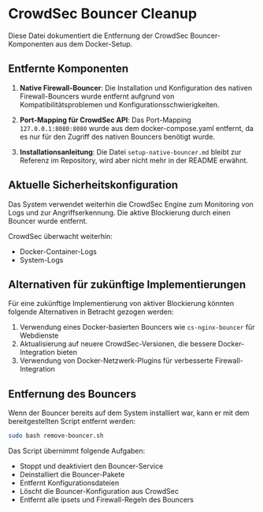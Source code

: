 # CrowdSec Bouncer Cleanup

Diese Datei dokumentiert die Entfernung der CrowdSec Bouncer-Komponenten aus dem Docker-Setup.

## Entfernte Komponenten

1. **Native Firewall-Bouncer**: Die Installation und Konfiguration des nativen Firewall-Bouncers wurde entfernt aufgrund von Kompatibilitätsproblemen und Konfigurationsschwierigkeiten.

2. **Port-Mapping für CrowdSec API**: Das Port-Mapping `127.0.0.1:8080:8080` wurde aus dem docker-compose.yaml entfernt, da es nur für den Zugriff des nativen Bouncers benötigt wurde.

3. **Installationsanleitung**: Die Datei `setup-native-bouncer.md` bleibt zur Referenz im Repository, wird aber nicht mehr in der README erwähnt.

## Aktuelle Sicherheitskonfiguration

Das System verwendet weiterhin die CrowdSec Engine zum Monitoring von Logs und zur Angriffserkennung. Die aktive Blockierung durch einen Bouncer wurde entfernt.

CrowdSec überwacht weiterhin:
- Docker-Container-Logs
- System-Logs

## Alternativen für zukünftige Implementierungen

Für eine zukünftige Implementierung von aktiver Blockierung könnten folgende Alternativen in Betracht gezogen werden:

1. Verwendung eines Docker-basierten Bouncers wie `cs-nginx-bouncer` für Webdienste
2. Aktualisierung auf neuere CrowdSec-Versionen, die bessere Docker-Integration bieten
3. Verwendung von Docker-Netzwerk-Plugins für verbesserte Firewall-Integration

## Entfernung des Bouncers

Wenn der Bouncer bereits auf dem System installiert war, kann er mit dem bereitgestellten Script entfernt werden:

```bash
sudo bash remove-bouncer.sh
```

Das Script übernimmt folgende Aufgaben:
- Stoppt und deaktiviert den Bouncer-Service
- Deinstalliert die Bouncer-Pakete
- Entfernt Konfigurationsdateien
- Löscht die Bouncer-Konfiguration aus CrowdSec
- Entfernt alle ipsets und Firewall-Regeln des Bouncers
